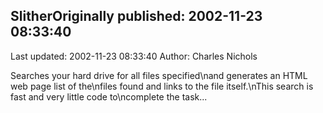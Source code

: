 ## SlitherOriginally published: 2002-11-23 08:33:40 
Last updated: 2002-11-23 08:33:40 
Author: Charles Nichols 
 
Searches your hard drive for all files specified\nand generates an HTML web page list of the\nfiles found and links to the file itself.\nThis search is fast and very little code to\ncomplete the task...
